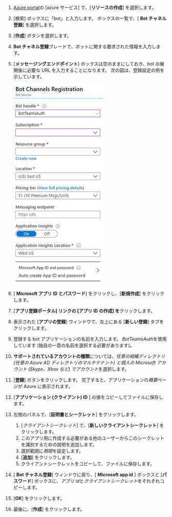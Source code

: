 1. [Azure portal](https://ms.portal.azure.com/#home)の [azure サービス] で、[**リソースの作成**] を選択します。
1. [検索] ボックスに「bot」と入力します。 ボックスの一覧で、[ **Bot チャネル登録**] を選択します。
1. [**作成**] ボタンを選択します。
1. **Bot チャネル登録**ブレードで、ボットに関する要求された情報を入力します。
1. [**メッセージングエンドポイント**] ボックスは空のままにしておき、bot の展開後に必要な URL を入力することになります。 次の図は、登録設定の例を示しています。

    ![bot アプリチャネル登録](../../assets/images/authentication/auth-bot-channels-registration.png)

1. [ **Microsoft アプリ ID とパスワード**] をクリックし、[**新規作成**] をクリックします。
1. [**アプリ登録ポータル] リンクの [アプリ ID の作成] を**クリックします。
1. 表示された [**アプリの登録**] ウィンドウで、左上にある [**新しい登録**] タブをクリックします。
1. 登録する bot アプリケーションの名前を入力します。 *BotTeamsAuth*を使用しています (独自の一意の名前を選択する必要があります)。
1. **サポートされているアカウントの種類**については、*任意の組織ディレクトリ (任意の Azure AD ディレクトリのマルチテナント) と個人の Microsoft アカウント (Skype、Xbox など) でアカウント*を選択します。
1. [**登録**] ボタンをクリックします。 完了すると、アプリケーションの*概要*ページが Azure に表示されます。
1. [**アプリケーション (クライアント) ID** ] の値をコピーしてファイルに保存します。
1. 左側のパネルで、[**証明書とシークレット**] をクリックします。
    1. [*クライアントシークレット*] で、[**新しいクライアントシークレット**] をクリックします。
    1. このアプリ用に作成する必要がある他のユーザーからこのシークレットを識別するための説明を追加します。
    1. 選択範囲に*期限*を設定します。
    1. [**追加**] をクリックします。
    1. クライアントシークレットをコピーして、ファイルに保存します。
1. [ **Bot チャネル登録**] ウィンドウに戻り、[ **Microsoft app id** ] ボックスと [**パスワード**] ボックスに、*アプリ id*と*クライアントシークレット*をそれぞれコピーします。
1. [**OK**] をクリックします。
1. 最後に、[**作成**] をクリックします。
